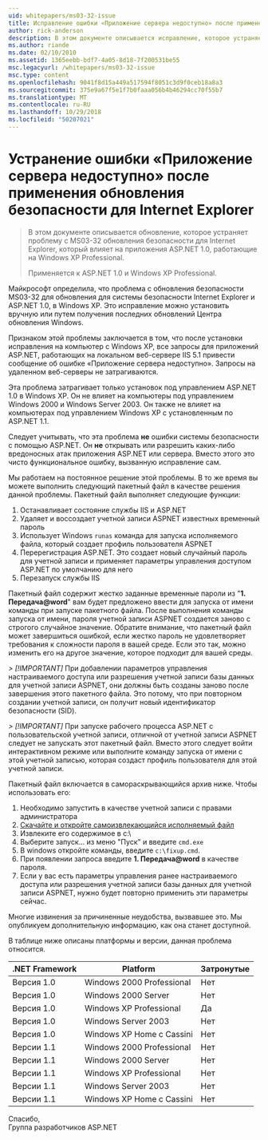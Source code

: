 ```yaml
---
uid: whitepapers/ms03-32-issue
title: Исправление ошибки «Приложение сервера недоступно» после применения обновления безопасности для Internet Explorer | Документация Майкрософт
author: rick-anderson
description: В этом документе описывается исправление, которое устраняет проблему с обновлением безопасности MS03-32 для Internet Explorer, который влияет на приложения ASP.NET 1.0, выполняющиеся на рабочие элементы...
ms.author: riande
ms.date: 02/10/2010
ms.assetid: 1365eebb-bdf7-4a05-8d18-7f200531be55
msc.legacyurl: /whitepapers/ms03-32-issue
msc.type: content
ms.openlocfilehash: 9041f8d15a449a517594f8051c3d9f0ceb18a8a3
ms.sourcegitcommit: 375e9a67f5e1f7b0faaa056b4b46294cc70f55b7
ms.translationtype: MT
ms.contentlocale: ru-RU
ms.lasthandoff: 10/29/2018
ms.locfileid: "50207021"
---
```

<a name="fix-for-server-application-unavailable-error-after-applying-security-update-for-ie"></a>Устранение ошибки «Приложение сервера недоступно» после применения обновления безопасности для Internet Explorer
====================
> В этом документе описывается обновление, которое устраняет проблему с MS03-32 обновления безопасности для Internet Explorer, который влияет на приложения ASP.NET 1.0, работающие на Windows XP Professional.
> 
> Применяется к ASP.NET 1.0 и Windows XP Professional.


Майкрософт определила, что проблема с обновления безопасности MS03-32 для обновления для системы безопасности Internet Explorer и ASP.NET 1.0, в Windows XP. Это исправление можно установить вручную или путем получения последних обновлений Центра обновления Windows.

Признаком этой проблемы заключается в том, что после установки исправления на компьютер с Windows XP, все запросы для приложений ASP.NET, работающих на локальном веб-сервере IIS 5.1 привести сообщение об ошибке «Приложение сервера недоступно». Запросы на удаленном веб-серверы не затрагиваются.

Эта проблема затрагивает только установок под управлением ASP.NET 1.0 в Windows XP. Он не влияет на компьютеры под управлением Windows 2000 и Windows Server 2003. Он также не влияет на компьютерах под управлением Windows XP с установленным по ASP.NET 1.1.

Следует учитывать, что эта проблема **не** ошибки системы безопасности с помощью ASP.NET. Он **не** открывать или разрешить каких-либо вредоносных атак приложения ASP.NET или сервера. Вместо этого это чисто функциональное ошибку, вызванную исправление сам.

Мы работаем на постоянное решение этой проблемы. В то же время вы можете выполнить следующий пакетный файл в качестве решения данной проблемы. Пакетный файл выполняет следующие функции:

1. Останавливает состояние службы IIS и ASP.NET
2. Удаляет и воссоздает учетной записи ASPNET известных временный пароль
3. Использует Windows `runas` команда для запуска исполняемого файла, который создает профиль пользователя ASPNET
4. Перерегистрация ASP.NET. Это создает новый случайный пароль для учетной записи и применяет параметры управления доступом ASP.NET по умолчанию для него
5. Перезапуск службы IIS

Пакетный файл содержит жестко заданные временные пароли из "<strong>1. Передача\@word</strong>" вам будет предложено ввести для запуска от имени команды при запуске пакетного файла. После выполнения команды запуска от имени, пароля учетной записи ASPNET создается заново с строгого случайное значение. Обратите внимание, что пакетный файл может завершиться ошибкой, если жестко пароль не удовлетворяет требования к сложности пароля в вашей среде. Если это так, можно изменить его на другое значение, которое подходит для вашей среды.

*> [!IMPORTANT]* При добавлении параметров управления настраиваемого доступа или разрешения учетной записи базы данных для учетной записи ASPNET, они должны быть созданы заново после завершения этого пакетного файла. Это потому, что при повторном создании учетной записи, он получит новый идентификатор безопасности (SID).

*> [!IMPORTANT]* При запуске рабочего процесса ASP.NET с пользовательской учетной записи, отличной от учетной записи ASPNET следует не запускать этот пакетный файл. Вместо этого следует войти интерактивном режиме или выполните команду запуска от имени с этой учетной записью, которая создаст профиль пользователя для этой учетной записи.

Пакетный файл включается в самораскрывающийся архив ниже. Чтобы использовать его:

1. Необходимо запустить в качестве учетной записи с правами администратора
2. [Скачайте и откройте самоизвлекающийся исполняемый файл](ms03-32-issue/_static/fixup1.exe)
3. Извлеките его содержимое в c:\
4. Выберите запуск... из меню "Пуск" и введите `cmd.exe`
5. В windows откройте команды, введите `c:\fixup.cmd`.
6. При появлении запроса введите <strong>1. Передача\@word</strong> в качестве пароля.
7. Если у вас есть параметры управления ранее настраиваемого доступа или разрешения учетной записи базы данных для учетной записи ASPNET, нужно будет повторно применить эти параметры сейчас.

Многие извинения за причиненные неудобства, вызвавшее это. Мы опубликуем дополнительную информацию, как она станет доступной.

В таблице ниже описаны платформы и версии, данная проблема относится.

| .NET Framework | Platform | Затронутые |
| --- | --- | --- |
| Версия 1.0 | Windows 2000 Professional | Нет |
| Версия 1.0 | Windows 2000 Server | Нет |
| Версия 1.0 | Windows XP Professional | Да |
| Версия 1.0 | Windows Server 2003 | Нет |
| Версия 1.0 | Windows XP Home с Cassini | Нет |
| Версии 1.1 | Windows 2000 Professional | Нет |
| Версии 1.1 | Windows 2000 Server | Нет |
| Версии 1.1 | Windows XP Professional | Нет |
| Версии 1.1 | Windows Server 2003 | Нет |
| Версии 1.1 | Windows XP Home с Cassini | Нет |

Спасибо,   
 Группа разработчиков ASP.NET
